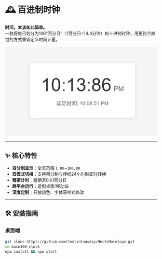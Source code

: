 # 🕰️ 百进制时钟

**时间，本该如此简单。**  
一款将每日划分为100"百分日"（1百分日=14.4分钟）的十进制时钟，用更符合直觉的方式重新定义时间计量。

![演示截图](demo.png) 

---

## ✨ 核心特性
- **百分制显示**：全天范围 `1.00`~`100.00`
- **双模式切换**：支持百分制与传统24小时制即时转换
- **精密计时**：精确至0.01百分日
- **跨平台运行**：适配桌面/移动端
- **深度定制**：开放颜色、字体等样式修改

---

## 🛠️ 安装指南

### 桌面端
```bash
git clone https://github.com/Justintunsday/HectoHorologe.git
cd base100-clock
npm install && npm start
